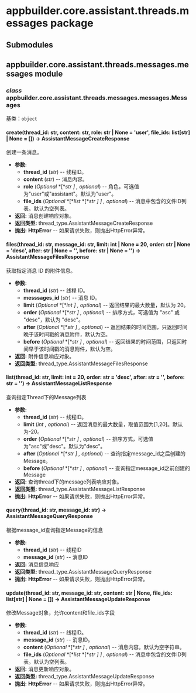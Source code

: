 # appbuilder.core.assistant.threads.messages package

## Submodules

## appbuilder.core.assistant.threads.messages.messages module

### *class* appbuilder.core.assistant.threads.messages.messages.Messages

基类：`object`

#### create(thread_id: str, content: str, role: str | None = 'user', file_ids: list[str] | None = []) → AssistantMessageCreateResponse

创建一条消息。

* **参数:**
  * **thread_id** (*str*) -- 线程ID。
  * **content** (*str*) -- 消息内容。
  * **role** (*Optional* *[**str* *]* *,* *optional*) -- 角色，可选值为"user"或"assistant"。默认为"user"。
  * **file_ids** (*Optional* *[**list* *[**str* *]* *]* *,* *optional*) -- 消息中包含的文件ID列表。默认为空列表。
* **返回:**
  消息创建响应对象。
* **返回类型:**
  thread_type.AssistantMessageCreateResponse
* **抛出:**
  **HttpError** -- 如果请求失败，则抛出HttpError异常。

#### files(thread_id: str, message_id: str, limit: int | None = 20, order: str | None = 'desc', after: str | None = '', before: str | None = '') → AssistantMessageFilesResponse

获取指定消息 ID 的附件信息。

* **参数:**
  * **thread_id** (*str*) -- 线程 ID。
  * **messsages_id** (*str*) -- 消息 ID。
  * **limit** (*Optional* *[**int* *]* *,* *optional*) -- 返回结果的最大数量，默认为 20。
  * **order** (*Optional* *[**str* *]* *,* *optional*) -- 排序方式，可选值为 "asc" 或 "desc"，默认为 "desc"。
  * **after** (*Optional* *[**str* *]* *,* *optional*) -- 返回结果的时间范围，只返回时间晚于该时间戳的消息附件，默认为空。
  * **before** (*Optional* *[**str* *]* *,* *optional*) -- 返回结果的时间范围，只返回时间早于该时间戳的消息附件，默认为空。
* **返回:**
  附件信息响应对象。
* **返回类型:**
  thread_type.AssistantMessageFilesResponse

#### list(thread_id: str, limit: int = 20, order: str = 'desc', after: str = '', before: str = '') → AssistantMessageListResponse

查询指定Thread下的Message列表

* **参数:**
  * **thread_id** (*str*) -- 线程ID。
  * **limit** (*int* *,* *optional*) -- 返回消息的最大数量，取值范围为[1,20]。默认为-20。
  * **order** (*Optional* *[**str* *]* *,* *optional*) -- 排序方式，可选值为"asc"或"desc"。默认为"desc"。
  * **after** (*Optional* *[**str* *]* *,* *optional*) -- 查询指定message_id之后创建的Message。
  * **before** (*Optional* *[**str* *]* *,* *optional*) -- 查询指定message_id之前创建的Message
* **返回:**
  查询thread下的message列表响应对象。
* **返回类型:**
  thread_type.AssistantMessageListResponse
* **抛出:**
  **HttpError** -- 如果请求失败，则抛出HttpError异常。

#### query(thread_id: str, message_id: str) → AssistantMessageQueryResponse

根据message_id查询指定Message的信息

* **参数:**
  * **thread_id** (*str*) -- 线程ID
  * **message_id** (*str*) -- 消息ID
* **返回:**
  消息信息响应
* **返回类型:**
  thread_type.AssistantMessageQueryResponse
* **抛出:**
  **HttpError** -- 如果请求失败，则抛出HttpError异常。

#### update(thread_id: str, message_id: str, content: str | None, file_ids: list[str] | None = []) → AssistantMessageUpdateResponse

修改Message对象，允许content和file_ids字段

* **参数:**
  * **thread_id** (*str*) -- 线程ID。
  * **message_id** (*str*) -- 消息ID。
  * **content** (*Optional* *[**str* *]* *,* *optional*) -- 消息内容。默认为空字符串。
  * **file_ids** (*Optional* *[**list* *[**str* *]* *]* *,* *optional*) -- 消息中包含的文件ID列表。默认为空列表。
* **返回:**
  消息更新响应对象。
* **返回类型:**
  thread_type.AssistantMessageUpdateResponse
* **抛出:**
  **HttpError** -- 如果请求失败，则抛出HttpError异常。
